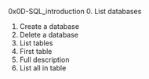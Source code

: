 0x0D-SQL_introduction
0. List databases
1. Create a database
2. Delete a database
3. List tables
4. First table
5. Full description
6. List all in table
